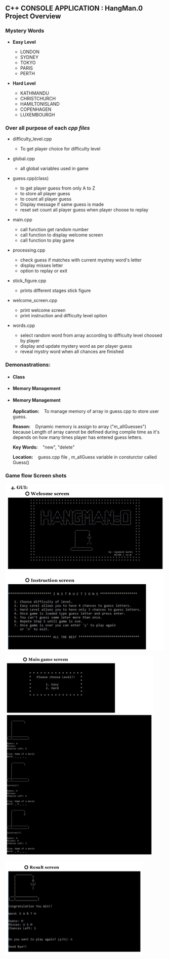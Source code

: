 

##  C++ CONSOLE APPLICATION : HangMan.0  Project Overview

### Mystery Words
* **Easy Level**
  - LONDON
  - SYDNEY
  - TOKYO
  - PARIS
  - PERTH


* **Hard Level**
  - KATHMANDU
  - CHRISTCHURCH
  - HAMILTONISLAND
  - COPENHAGEN
  - LUXEMBOURGH


### Over all purpose of each *cpp files*

* difficulty_level.cpp
  - To get player choice for difficulty level


* global.cpp
  - all global variables used in game


* guess.cpp(class)
  - to get player guess from only A to Z
  - to store all player guess
  - to count all player guess
  - Display message if same guess is made
  - reset set count all player guess when player choose to replay


* main.cpp
  - call function get random number
  - call function to display welcome screen
  - call function to play game


* processing.cpp
  - check guess if matches with current mystrey word's letter
  - display misses letter
  - option to replay  or exit


* stick_figure.cpp
  - prints different stages stick figure


*  welcome_screen.cpp
   - print welcome screen
   - print instruction and difficulty level option


* words.cpp
  - select random word from array according to difficulty level choosed by player
  - display and update mystery word as per player guess
  - reveal mystry word when all chances are finished

### Demonastrations:

  * #### Class
  * #### Memory Management  

  * #### Memory Management
    **Application:**  &nbsp;&nbsp; To manage memory of array in guess.cpp to store user guess.

    **Reason:** &nbsp;&nbsp; Dynamic memory is assign to array ("m_allGuesses") because  Length of array cannot be defined during complie time as it's depends on how many times player has entered guess letters.

    **Key Words:** &nbsp;&nbsp; "new", "delete"

    **Location:** &nbsp;&nbsp; guess.cpp file , m_allGuess variable in consturctor called Guess()

### Game flow Screen shots
  ![Alt](/misc/screen_shots/welcomeScreen.png "Welcome Screen")

  ![Alt](/misc/screen_shots/mainScreen.png "Main screen")

  ![Alt](/misc/screen_shots/resultScreen.png "welcome Screen")
